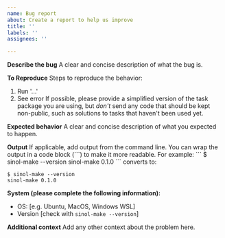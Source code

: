 ```yaml
---
name: Bug report
about: Create a report to help us improve
title: ''
labels: ''
assignees: ''

---
```


**Describe the bug**
A clear and concise description of what the bug is.

**To Reproduce**
Steps to reproduce the behavior:
1. Run '...'
2. See error
If possible, please provide a simplified version of the task package you are using,
but *don't* send any code that should be kept non-public, such as solutions to tasks that haven't been used yet.

**Expected behavior**
A clear and concise description of what you expected to happen.

**Output**
If applicable, add output from the command line.
You can wrap the output in a code block (\`\`\`) to make it more readable.
For example:
\`\`\`
$ sinol-make --version
sinol-make 0.1.0
\`\`\`
converts to:
```
$ sinol-make --version
sinol-make 0.1.0
```

**System (please complete the following information):**
 - OS: [e.g. Ubuntu, MacOS, Windows WSL]
 - Version [check with `sinol-make --version`]

**Additional context**
Add any other context about the problem here.
